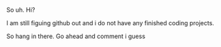 So uh.  Hi?

I am still figuing github out and i do not have any finished coding projects.

So hang in there.   Go ahead and comment i guess
